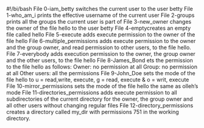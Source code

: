 #!/bi/bash
File 0-iam_betty switches the current user to the user betty
File 1-who_am_i prints the effective username of the current user
File 2-groups prints all the groups the current user is part of
File 3-new_owner changes the owner of the file hello to the user betty
File 4-emptycreates an empty file called hello
File 5-execute adds execute permission to the owner of the file hello
File 6-multiple_permissions adds execute permission to the owner and the group owner, and read permission to other users, to the file hello.
File 7-everybody adds execution permission to the owner, the group owner and the other users, to the file hello
File 8-James_Bond ets the permission to the file hello as follows:
Owner: no permission at all
Group: no permission at all
Other users: all the permissions
File 9-John_Doe sets the mode of the file hello to u = read,write, execute, g = read, execute & o = writ, execute
File 10-mirror_permissions sets the mode of the file hello the same as olleh’s mode
File 11-directories_permissions adds execute permission to all subdirectories of the current directory for the owner, the group owner and all other users without changing regular files
File 12-directory_permissions creates a directory called my_dir with permissions 751 in the working directory.

